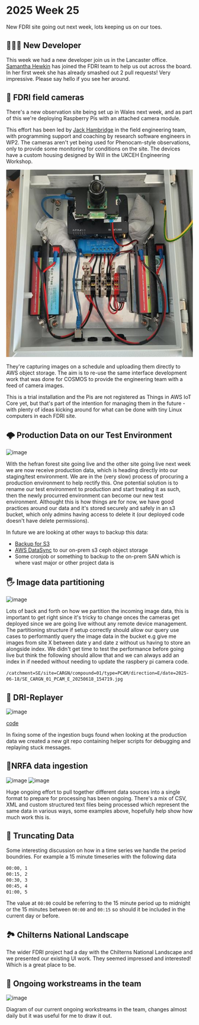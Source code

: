 # 2025 Week 25

New FDRI site going out next week, lots keeping us on our toes.

## 🧑‍🤝‍🧑 New Developer

This week we had a new developer join us in the Lancaster office. [Samantha Hewkin](https://github.com/SHewkinUKCEH) has joined the FDRI team to help us out across the board. In her first week she has already smashed out 2 pull requests! Very impressive. Please say hello if you see her around.

## 📸 FDRI field cameras

There's a new observation site being set up in Wales next week, and as part of this we're deploying Raspberry Pis with an attached camera module.

This effort has been led by [Jack Hambridge](https://github.com/jacham12) in the field engineering team, with programming support and coaching by research software engineers in WP2. The cameras aren't yet being used for Phenocam-style observations, only to provide some monitoring for conditions on the site. The devices have a custom housing designed by Will in the UKCEH Engineering Workshop.

![A Raspberry Pi plus camera in its weatherproof housing](https://raw.githubusercontent.com/NERC-CEH/fdri_words/refs/heads/main/weeknotes/assets/pi_camera_housing.jpg)

They're capturing images on a schedule and uploading them directly to AWS object storage. The aim is to re-use the same interface development work that was done for COSMOS to provide the engineering team with a feed of camera images.

This is a trial installation and the Pis are not registered as Things in AWS IoT Core yet, but that's part of the intention for managing them in the future - with plenty of ideas kicking around for what can be done with tiny Linux computers in each FDRI site. 

## 🌩️ Production Data on our Test Environment
![image](https://github.com/user-attachments/assets/b3359ac2-bdbd-4079-8ea2-b2fa880986fd)

With the hefran forest site going live and the other site going live next week we are now receive production data, which is heading directly into our staging/test environment. We are in the (very slow) process of procuring a production environment to help rectify this. One potential solution is to rename our test environment to production and start treating it as such, then the newly procurred environment can become our new test environment. Althought this is how things are for now, we have good practices around our data and it's stored securely and safely in an s3 bucket, which only admins having access to delete it (our deployed code doesn't have delete permissions).


In future we are looking at other ways to backup this data:
- [Backup for S3](https://docs.aws.amazon.com/AmazonS3/latest/userguide/backup-for-s3.html)
- [AWS DataSync](https://aws.amazon.com/datasync/) to our on-prem s3 ceph object storage
- Some cronjob or something to backup to the on-prem SAN which is where vast major or other project data is

## 🖐️ Image data partitioning
![image](https://github.com/user-attachments/assets/443e1c42-61e3-4a71-b4bd-a066be99d89b)

Lots of back and forth on how we partition the incoming image data, this is important to get right since it's tricky to change onces the cameras get deployed since we are going live without any remote device management. The partitioning structure if setup correctly should allow our query use cases to performantly query the image data in the bucket e.g give me images from site X between date y and date z without us having to store an alongside index. We didn't get time to test the performance before going live but think the following should allow that and we can always add an index in if needed without needing to update the raspbery pi camera code.


```
/catchment=SE/site=CARGN/compound=01/type=PCAM/direction=E/date=2025-06-18/SE_CARGN_01_PCAM_E_20250618_154719.jpg
```

## 🔁 DRI-Replayer
![image](https://github.com/user-attachments/assets/edb0e049-c053-4d73-8320-5affacc151b5)

[code](https://github.com/NERC-CEH/dri-replayer)


In fixing some of the ingestion bugs found when looking at the production data we created a new git repo containing helper scripts for debugging and replaying stuck messages.

## 🦭NRFA data ingestion
![image](https://github.com/user-attachments/assets/838e287d-1a19-45b1-aab2-b54b72c65ca2)
![image](https://github.com/user-attachments/assets/92dcb99b-0f70-476d-9716-0e0722a451b9)


Huge ongoing effort to pull together different data sources into a single format to prepare for processing has been ongoing. There's a mix of CSV, XML and custom structured text files being processed which represent the same data in various ways, some examples above, hopefully help show how much work this is.

## 🌃 Truncating Data

Some interesting discussion on how in a time series we handle the period boundries. For example a 15 minute timeseries with the following data
```
00:00, 1
00:15, 2
00:30, 3
00:45, 4
01:00, 5
```

The value at `00:00` could be referring to the 15 minute period up to midnight or the 15 minutes between `00:00` and `00:15` so should it be included in the current day or before. 


## 🏞️ Chilterns National Landscape

The wider FDRI project had a day with the Chilterns National Landscape and we presented our existing UI work. They seemed impressed and interested! Which is a great place to be.


## 🤔 Ongoing workstreams in the team

![image](https://github.com/user-attachments/assets/67aa6ed0-c29d-4ecb-a68e-005af7030658)

Diagram of our current ongoing workstreams in the team, changes almost daily but it was useful for me to draw it out.
